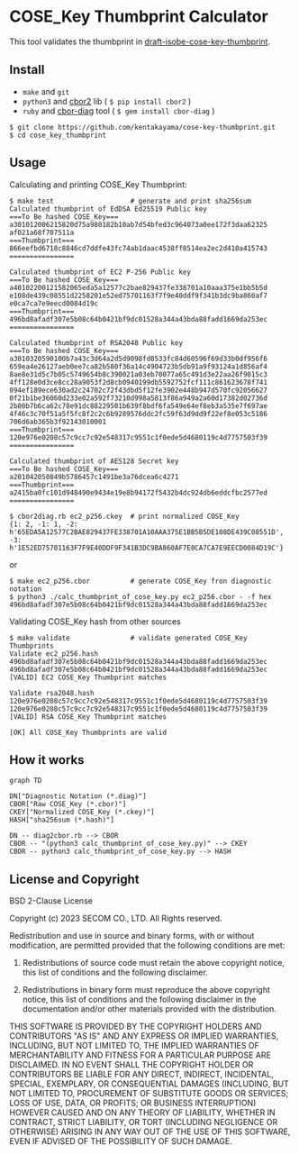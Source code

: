 # COSE_Key Thumbprint Calculator
This tool validates the thumbprint in [draft-isobe-cose-key-thumbprint](https://datatracker.ietf.org/doc/html/draft-isobe-cose-key-thumbprint).

## Install
- `make` and `git`
- `python3` and [cbor2](https://pypi.org/project/cbor2/) lib ( `$ pip install cbor2` )
- `ruby` and [cbor-diag](https://rubygems.org/gems/cbor-diag/) tool ( `$ gem install cbor-diag` )

```
$ git clone https://github.com/kentakayama/cose-key-thumbprint.git
$ cd cose_key_thumbprint
```

## Usage
Calculating and printing COSE_Key Thumbprint:
```
$ make test                   # generate and print sha256sum
Calculated thumbprint of EdDSA Ed25519 Public key
===To Be hashed COSE_Key===
a301012006215820d75a980182b10ab7d54bfed3c964073a0ee172f3daa62325
af021a68f707511a
===Thumbprint===
866eefbd6718c8846cd7ddfe43fc74ab1daac4538ff8514ea2ec2d410a415743
================

Calculated thumbprint of EC2 P-256 Public key
===To Be hashed COSE_Key===
a40102200121582065eda5a12577c2bae829437fe338701a10aaa375e1bb5b5d
e108de439c08551d2258201e52ed75701163f7f9e40ddf9f341b3dc9ba860af7
e0ca7ca7e9eecd0084d19c
===Thumbprint===
496bd8afadf307e5b08c64b0421bf9dc01528a344a43bda88fadd1669da253ec
================

Calculated thumbprint of RSA2048 Public key
===To Be hashed COSE_Key===
a3010320590100b7a43c3d64a2d5d9098fd8533fc84d60596f69d33b0df956f6
659ea4e26127aeb0ee7ca82b580f36a14c4904723b5db91a9f93124a1d856af4
8ae8e31d5c7b05c5749654b8c390021a03eb70077a65c491d3e22aa26f9015c3
4ff128e0d3ce8cc28a9053f2d8cb0940199db5592752fcf111c861623678f741
094ef189ece630ad2c24702c72f43dbd5f12fe3902e448b947d570fc92056627
0f21b1be36060d233e02a592f73210d998a5813f86a949a2a60d17382d02736d
2b80b7b6ca62c78e91dc88229501b639f8bdf6fa549e64ef8eb3a535e7f697ae
4f46c3c70f51a5f5fc8f2c2c6b9289576ddc2fc59f63d9dd9f22ef8e053c5186
706d6ab365b3f92143010001
===Thumbprint===
120e976e0208c57c9cc7c92e548317c9551c1f0ede5d4680119c4d7757503f39
================

Calculated thumbprint of AES128 Secret key
===To Be hashed COSE_Key===
a201042050849b5786457c1491be3a76dcea6c4271
===Thumbprint===
a2415ba0fc101d948490e9434e19e8b94172f5432b4dc924db6eddcfbc2577ed
================

$ cbor2diag.rb ec2_p256.ckey  # print normalized COSE_Key
{1: 2, -1: 1, -2: h'65EDA5A12577C2BAE829437FE338701A10AAA375E1BB5B5DE108DE439C08551D', -3: h'1E52ED75701163F7F9E40DDF9F341B3DC9BA860AF7E0CA7CA7E9EECD0084D19C'}
```
or
```
$ make ec2_p256.cbor          # generate COSE_Key fron diagnostic notation
$ python3 ./calc_thumbprint_of_cose_key.py ec2_p256.cbor - -f hex
496bd8afadf307e5b08c64b0421bf9dc01528a344a43bda88fadd1669da253ec
```

Validating COSE_Key hash from other sources
```
$ make validate               # validate generated COSE_Key Thumbprints
Validate ec2_p256.hash
496bd8afadf307e5b08c64b0421bf9dc01528a344a43bda88fadd1669da253ec
496bd8afadf307e5b08c64b0421bf9dc01528a344a43bda88fadd1669da253ec
[VALID] EC2 COSE_Key Thumbprint matches

Validate rsa2048.hash
120e976e0208c57c9cc7c92e548317c9551c1f0ede5d4680119c4d7757503f39
120e976e0208c57c9cc7c92e548317c9551c1f0ede5d4680119c4d7757503f39
[VALID] RSA COSE_Key Thumbprint matches

[OK] All COSE_Key Thumbprints are valid
```

## How it works
```mermaid
graph TD

DN["Diagnostic Notation (*.diag)"]
CBOR["Raw COSE_Key (*.cbor)"]
CKEY["Normalized COSE_Key (*.ckey)"]
HASH["sha256sum (*.hash)"]

DN -- diag2cbor.rb --> CBOR
CBOR -- "(python3 calc_thumbprint_of_cose_key.py)" --> CKEY
CBOR -- python3 calc_thumbprint_of_cose_key.py --> HASH
```

## License and Copyright
BSD 2-Clause License

Copyright (c) 2023 SECOM CO., LTD. All Rights reserved.

Redistribution and use in source and binary forms, with or without
modification, are permitted provided that the following conditions are met:

1. Redistributions of source code must retain the above copyright notice, this
   list of conditions and the following disclaimer.

2. Redistributions in binary form must reproduce the above copyright notice,
   this list of conditions and the following disclaimer in the documentation
   and/or other materials provided with the distribution.

THIS SOFTWARE IS PROVIDED BY THE COPYRIGHT HOLDERS AND CONTRIBUTORS "AS IS"
AND ANY EXPRESS OR IMPLIED WARRANTIES, INCLUDING, BUT NOT LIMITED TO, THE
IMPLIED WARRANTIES OF MERCHANTABILITY AND FITNESS FOR A PARTICULAR PURPOSE ARE
DISCLAIMED. IN NO EVENT SHALL THE COPYRIGHT HOLDER OR CONTRIBUTORS BE LIABLE
FOR ANY DIRECT, INDIRECT, INCIDENTAL, SPECIAL, EXEMPLARY, OR CONSEQUENTIAL
DAMAGES (INCLUDING, BUT NOT LIMITED TO, PROCUREMENT OF SUBSTITUTE GOODS OR
SERVICES; LOSS OF USE, DATA, OR PROFITS; OR BUSINESS INTERRUPTION) HOWEVER
CAUSED AND ON ANY THEORY OF LIABILITY, WHETHER IN CONTRACT, STRICT LIABILITY,
OR TORT (INCLUDING NEGLIGENCE OR OTHERWISE) ARISING IN ANY WAY OUT OF THE USE
OF THIS SOFTWARE, EVEN IF ADVISED OF THE POSSIBILITY OF SUCH DAMAGE.
